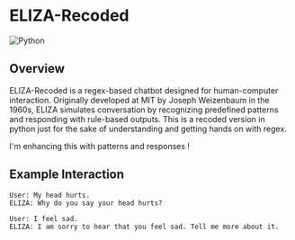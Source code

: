 # ELIZA-Recoded

![Python](https://img.shields.io/badge/python-3670A0?style=for-the-badge&logo=python&logoColor=ffdd54)
 

## Overview
ELIZA-Recoded is a regex-based chatbot designed for human-computer interaction. Originally developed at MIT by Joseph Weizenbaum in the 1960s, ELIZA simulates conversation by recognizing predefined patterns and responding with rule-based outputs. This is a recoded version in python just for the sake of understanding and getting hands on with 
regex. 

I'm enhancing this with patterns and responses !




## Example Interaction
```
User: My head hurts.
ELIZA: Why do you say your head hurts?

User: I feel sad.
ELIZA: I am sorry to hear that you feel sad. Tell me more about it.
```
